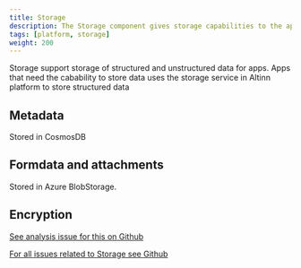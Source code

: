 ```yaml
---
title: Storage
description: The Storage component gives storage capabilities to the apps.
tags: [platform, storage]
weight: 200
---
```


Storage support storage of structured and unstructured data for apps. 
Apps that need the cabability to store data uses the storage service in Altinn platform to store structured data 

## Metadata
Stored in CosmosDB

## Formdata and attachments
Stored in Azure BlobStorage.

## Encryption

[See analysis issue for this on Github](https://github.com/Altinn/altinn-studio/issues/958)


[For all issues related to Storage see Github](https://github.com/Altinn/altinn-studio/labels/area%2Fdata-storage)
